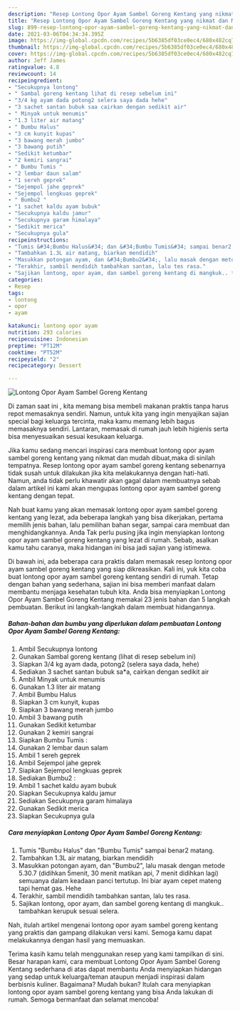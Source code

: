 ```yaml
---
description: "Resep Lontong Opor Ayam Sambel Goreng Kentang yang nikmat dan Mudah Dibuat"
title: "Resep Lontong Opor Ayam Sambel Goreng Kentang yang nikmat dan Mudah Dibuat"
slug: 899-resep-lontong-opor-ayam-sambel-goreng-kentang-yang-nikmat-dan-mudah-dibuat
date: 2021-03-06T04:34:34.395Z
image: https://img-global.cpcdn.com/recipes/5b6385df03ce0ec4/680x482cq70/lontong-opor-ayam-sambel-goreng-kentang-foto-resep-utama.jpg
thumbnail: https://img-global.cpcdn.com/recipes/5b6385df03ce0ec4/680x482cq70/lontong-opor-ayam-sambel-goreng-kentang-foto-resep-utama.jpg
cover: https://img-global.cpcdn.com/recipes/5b6385df03ce0ec4/680x482cq70/lontong-opor-ayam-sambel-goreng-kentang-foto-resep-utama.jpg
author: Jeff James
ratingvalue: 4.8
reviewcount: 14
recipeingredient:
- "Secukupnya lontong"
- " Sambal goreng kentang lihat di resep sebelum ini"
- "3/4 kg ayam dada potong2 selera saya dada hehe"
- "3 sachet santan bubuk saa cairkan dengan sedikit air"
- " Minyak untuk menumis"
- "1.3 liter air matang"
- " Bumbu Halus"
- "3 cm kunyit kupas"
- "3 bawang merah jumbo"
- "3 bawang putih"
- "Sedikit ketumbar"
- "2 kemiri sangrai"
- " Bumbu Tumis "
- "2 lembar daun salam"
- "1 sereh geprek"
- "Sejempol jahe geprek"
- "Sejempol lengkuas geprek"
- " Bumbu2 "
- "1 sachet kaldu ayam bubuk"
- "Secukupnya kaldu jamur"
- "Secukupnya garam himalaya"
- "Sedikit merica"
- "Secukupnya gula"
recipeinstructions:
- "Tumis &#34;Bumbu Halus&#34; dan &#34;Bumbu Tumis&#34; sampai benar2 matang."
- "Tambahkan 1.3L air matang, biarkan mendidih"
- "Masukkan potongan ayam, dan &#34;Bumbu2&#34;, lalu masak dengan metode 5.30.7 (didihkan 5menit, 30 menit matikan api, 7 menit didihkan lagi) semuanya dalam keadaan panci tertutup. Ini biar ayam cepet mateng tapi hemat gas. Hehe"
- "Terakhir, sambil mendidih tambahkan santan, lalu tes rasa."
- "Sajikan lontong, opor ayam, dan sambel goreng kentang di mangkuk.. tambahkan kerupuk sesuai selera."
categories:
- Resep
tags:
- lontong
- opor
- ayam

katakunci: lontong opor ayam 
nutrition: 293 calories
recipecuisine: Indonesian
preptime: "PT12M"
cooktime: "PT52M"
recipeyield: "2"
recipecategory: Dessert

---
```



![Lontong Opor Ayam Sambel Goreng Kentang](https://img-global.cpcdn.com/recipes/5b6385df03ce0ec4/680x482cq70/lontong-opor-ayam-sambel-goreng-kentang-foto-resep-utama.jpg)

Di zaman  saat ini , kita memang bisa membeli makanan praktis tanpa harus repot memasaknya sendiri. Namun, untuk kita yang ingin menyajikan sajian special bagi keluarga tercinta, maka kamu memang lebih bagus memasaknya sendiri. Lantaran, memasak di rumah jauh lebih higienis serta bisa menyesuaikan sesuai kesukaan keluarga.

Jika kamu sedang mencari inspirasi cara membuat lontong opor ayam sambel goreng kentang yang nikmat dan mudah dibuat,maka di sinilah tempatnya. Resep lontong opor ayam sambel goreng kentang  sebenarnya tidak susah untuk dilakukan jika kita melakukannya dengan hati-hati. Namun, anda tidak perlu khawatir akan gagal dalam membuatnya 
sebab dalam artikel ini kami akan mengupas lontong opor ayam sambel goreng kentang dengan tepat.  



Nah buat kamu yang akan memasak lontong opor ayam sambel goreng kentang yang lezat, ada beberapa langkah yang bisa dikerjakan, pertama memilih jenis bahan, lalu pemilihan bahan segar, sampai cara membuat dan menghidangkannya. Anda Tak perlu pusing jika ingin menyiapkan lontong opor ayam sambel goreng kentang yang lezat di rumah. Sebab, asalkan kamu  tahu caranya, maka hidangan ini bisa jadi sajian yang istimewa.

Di bawah ini, ada beberapa cara praktis  dalam memasak resep lontong opor ayam sambel goreng kentang yang siap dikreasikan. Kali ini, yuk kita coba buat lontong opor ayam sambel goreng kentang sendiri di rumah. Tetap dengan bahan yang sederhana, sajian ini bisa memberi manfaat dalam membantu menjaga kesehatan tubuh kita. Anda bisa menyiapkan Lontong Opor Ayam Sambel Goreng Kentang memakai 23 jenis bahan dan 5 langkah pembuatan. Berikut ini langkah-langkah dalam membuat hidangannya.

<!--inarticleads1-->

##### Bahan-bahan dan bumbu yang diperlukan dalam pembuatan Lontong Opor Ayam Sambel Goreng Kentang:

1. Ambil Secukupnya lontong
1. Gunakan  Sambal goreng kentang (lihat di resep sebelum ini)
1. Siapkan 3/4 kg ayam dada, potong2 (selera saya dada, hehe)
1. Sediakan 3 sachet santan bubuk sa*a, cairkan dengan sedikit air
1. Ambil  Minyak untuk menumis
1. Gunakan 1.3 liter air matang
1. Ambil  Bumbu Halus
1. Siapkan 3 cm kunyit, kupas
1. Siapkan 3 bawang merah jumbo
1. Ambil 3 bawang putih
1. Gunakan Sedikit ketumbar
1. Gunakan 2 kemiri sangrai
1. Siapkan  Bumbu Tumis :
1. Gunakan 2 lembar daun salam
1. Ambil 1 sereh geprek
1. Ambil Sejempol jahe geprek
1. Siapkan Sejempol lengkuas geprek
1. Sediakan  Bumbu2 :
1. Ambil 1 sachet kaldu ayam bubuk
1. Siapkan Secukupnya kaldu jamur
1. Sediakan Secukupnya garam himalaya
1. Gunakan Sedikit merica
1. Siapkan Secukupnya gula




<!--inarticleads2-->

##### Cara menyiapkan Lontong Opor Ayam Sambel Goreng Kentang:

1. Tumis &#34;Bumbu Halus&#34; dan &#34;Bumbu Tumis&#34; sampai benar2 matang.
1. Tambahkan 1.3L air matang, biarkan mendidih
1. Masukkan potongan ayam, dan &#34;Bumbu2&#34;, lalu masak dengan metode 5.30.7 (didihkan 5menit, 30 menit matikan api, 7 menit didihkan lagi) semuanya dalam keadaan panci tertutup. Ini biar ayam cepet mateng tapi hemat gas. Hehe
1. Terakhir, sambil mendidih tambahkan santan, lalu tes rasa.
1. Sajikan lontong, opor ayam, dan sambel goreng kentang di mangkuk.. tambahkan kerupuk sesuai selera.




Nah, itulah artikel mengenai  lontong opor ayam sambel goreng kentang  yang praktis dan gampang dilakukan versi kami. Semoga kamu dapat melakukannya dengan hasil yang memuaskan. 

Terima kasih kamu telah menggunakan resep yang kami tampilkan di sini. Besar harapan kami, cara membuat  Lontong Opor Ayam Sambel Goreng Kentang sederhana di atas dapat membantu Anda menyiapkan hidangan yang sedap untuk keluarga/teman ataupun menjadi inspirasi dalam berbisnis kuliner. Bagaimana? Mudah bukan? Itulah cara menyiapkan lontong opor ayam sambel goreng kentang yang bisa Anda lakukan di rumah. Semoga bermanfaat dan selamat mencoba!

